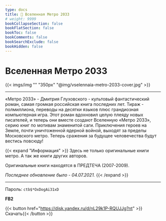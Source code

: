 ```yaml
---
type: docs
title: 🔷 Вселенная Метро 2033
# weight: 9999
bookCollapseSection: false
bookFlatSection: false
bookToc: false
bookComments: false
bookSearchExclude: false
bookHidden: false
---
```


# Вселенная Метро 2033

{{< imgs/img "" "350px" "@img/vselennaia-metro-2033-cover.jpg" >}}

---

«Метро 2033» - Дмитрия Глуховского - культовый фантастический роман, самая громкая российская книга последних лет. Тираж - полмиллиона, переводы на десятки языков плюс грандиозная компьютерная игра. Этот роман вдохновил целую плеяду новых писателей, и теперь они вместе создают Вселенную «Метро 2033», серию книг по мотивам знаменитой саги. Приключения героев на Земле, почти уничтоженной ядерной войной, выходят за пределы Московского метро. Теперь сражения за будущее человечества будут вестись повсюду!

{{< expand "Информация" >}}
Здесь не только оригинальные книги метро. А так же книги других авторов.

Оригинальные книги находятся в ПРЕДТЕЧА (2007-2009).

_Последнее обновление было - 04.07.2021._
{{< /expand >}}

---

Пароль: `ctb$*OxDogAi31xD`

**FB2**

{{< button href="https://disk.yandex.ru/d/nL29k1P-RQUJJg?nt" >}}Скачать{{< /button >}}
